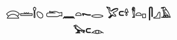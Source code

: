 ---
layout: quote
permalink: /egy/
langtag: egy
type: dead
script: Egyp
langName: 𓂋𓏺𓂧
englishLangName: Ancient Egyptian
title: 𓈍𓏛𓌉𓆇 𓂧𓈖𓏏𓍈𓂋 𓅯𓍹𓍊 𓀾𓏏𓊪 𓋴𓈎𓄿 𓅨𓍹𓁹
quote: 𓂧𓈎𓄿 𓄿 𓂧𓇌 𓏥𓊃𓊸𓎛 𓂋𓏺𓂧, 𓂧𓈎𓏏𓍊 𓈖 𓏏𓍊 𓅐𓏛  𓀾𓏏𓊪 𓅨,  𓂧𓀭𓂋𓇋,  𓈎𓅁𓍊 𓀾𓍹𓂰𓅓 𓏎𓇼𓏏𓆓  𓅓𓎛 𓂧𓍹𓍊 𓍁𓏼𓀀,  𓐍𓏏𓍁  𓀕𓍊 𓅐𓂋𓅥
reference: 𓎡𓍹 𓂧𓈖𓏏𓍈𓂋 𓍊𓍈 𓀾𓏏𓊪 𓋴𓈎𓄿 𓏏𓁫, 𓍋𓍉 𓂻𓍊 𓀸, 𓍁𓏤𓄿𓈉𓁐𓀐
imageAlt: 𓅚𓈅  𓂝𓍊 𓂧𓈖𓏏𓍈𓂋
selectAriaLabel: 𓍫𓇋  𓂧𓏤𓍊 𓍁𓏼𓁳
buttonRandom: 𓏘𓈎𓏏𓍊
direction: ltr
---
